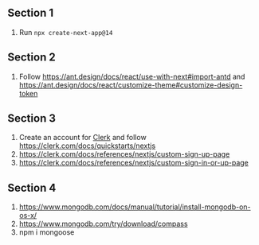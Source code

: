 ## Section 1

1. Run `npx create-next-app@14`

## Section 2

1. Follow https://ant.design/docs/react/use-with-next#import-antd and https://ant.design/docs/react/customize-theme#customize-design-token

## Section 3

1. Create an account for [Clerk](https://clerk.com/) and follow https://clerk.com/docs/quickstarts/nextjs
2. https://clerk.com/docs/references/nextjs/custom-sign-up-page
3. https://clerk.com/docs/references/nextjs/custom-sign-in-or-up-page

## Section 4

1. https://www.mongodb.com/docs/manual/tutorial/install-mongodb-on-os-x/
2. https://www.mongodb.com/try/download/compass
3. npm i mongoose
